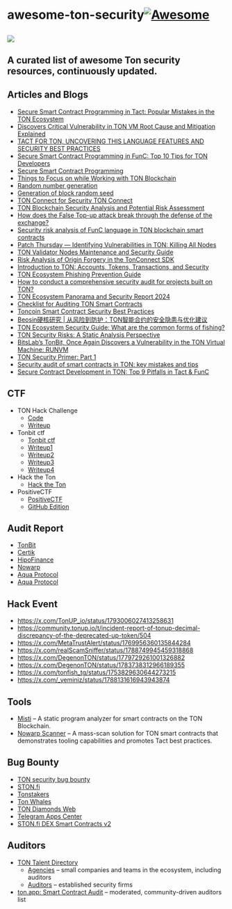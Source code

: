 # awesome-ton-security[![Awesome](https://awesome.re/badge.svg)](https://awesome.re)
![](/image/ton_logo_light_background.png)
---
**A curated list of awesome Ton security resources, continuously updated.**
---
## Articles and Blogs
- [Secure Smart Contract Programming in Tact: Popular Mistakes in the TON Ecosystem](https://www.certik.com/zh-CN/resources/blog/50K1u523Q85iEGDsx9z70z-secure-smart-contract-programming-in-tact-popular-mistakes-in-the-ton)
- [Discovers Critical Vulnerability in TON VM Root Cause and Mitigation Explained](https://www.tonbit.xyz/blog/post/TonBit-a-Subsidiary-of-BitsLab-Discovers-Critical-Vulnerability-in-TON-VM_%20Root-Cause-and-Mitigation-Explained.html)
- [TACT FOR TON, UNCOVERING THIS LANGUAGE FEATURES AND SECURITY BEST PRACTICES](https://scalebit.xyz/blog/post/Tact-for-TON-Uncovering-Security-Best-Practices.html)
- [Secure Smart Contract Programming in FunC: Top 10 Tips for TON Developers](https://blog.ton.org/secure-smart-contract-programming-in-func)
- [Secure Smart Contract Programming](https://docs.ton.org/develop/smart-contracts/security/secure-programming)
- [Things to Focus on while Working with TON Blockchain](https://docs.ton.org/develop/smart-contracts/security/things-to-focus)
- [Random number generation](https://docs.ton.org/develop/smart-contracts/guidelines/random-number-generation)
- [Generation of block random seed](https://docs.ton.org/develop/smart-contracts/security/random)
- [TON Connect for Security TON Connect](https://docs.ton.org/develop/dapps/ton-connect/security)
- [TON Blockchain Security Analysis and Potential Risk Assessment](https://medium.com/@pandaly520/ton-blockchain-security-analysis-and-potential-risk-assessment-00ab4dd9d3a8)
- [How does the False Top-up attack break through the defense of the exchange?](https://slowmist.medium.com/how-does-the-false-top-up-attack-break-through-the-defense-of-the-exchange-d6e8ebb434f5)
- [Security risk analysis of FunC language in TON blockchain smart contracts](https://exvul.com/security-risk-analysis-of-func-language-in-ton-blockchain-smart-contracts/)
- [Patch Thursday — Identifying Vulnerabilities in TON: Killing All Nodes](https://medium.com/chainlight/identifying-vulnerabilities-in-ton-killing-all-nodes-3b0db3f370eb)
- [TON Validator Nodes Maintenance and Security Guide](https://docs.ton.org/participate/nodes/node-maintenance-and-security)
- [Risk Analysis of Origin Forgery in the TonConnect SDK](https://slowmist.medium.com/risk-analysis-of-origin-forgery-in-the-tonconnect-sdk-e37c7d902b05)
- [Introduction to TON: Accounts, Tokens, Transactions, and Security](https://slowmist.medium.com/introduction-to-ton-accounts-tokens-transactions-and-asset-security-899a58619fb2)
- [TON Ecosystem Phishing Prevention Guide](https://beosin.com/resources/ton-ecosystem-phishing-prevention-guide)
- [How to conduct a comprehensive security audit for projects built on TON?](https://beosin.com/resources/how-to-conduct-a-comprehensive-security-audit-for-projects-built-on-ton?lang=zh-HK)
- [TON Ecosystem Panorama and Security Report 2024](https://tonbit.xyz/reports-page)
- [Checklist for Auditing TON Smart Contracts](https://github.com/PositiveSecurity/ton-audit-guide)
- [Toncoin Smart Contract Security Best Practices](https://github.com/slowmist/Toncoin-Smart-Contract-Security-Best-Practices)
- [Beosin硬核研究 | 从风险到防护：TON智能合约的安全隐患与优化建议](https://mp.weixin.qq.com/s/xH_94XzG3kcu0SUEVnui-Q)
- [TON Ecosystem Security Guide: What are the common forms of fishing?](https://www.bitget.com/news/detail/12560604065091)
- [TON Security Risks: A Static Analysis Perspective](https://nowarp.io/blog/ton-security-risks)
- [BitsLab’s TonBit, Once Again Discovers a Vulnerability in the TON Virtual Machine: RUNVM](https://defihacklabs.substack.com/p/bitslabs-tonbit-once-again-discovers)
- [TON Security Primer: Part 1](https://www.zellic.io/blog/ton-security-primer/)
- [Security audit of smart contracts in TON: key mistakes and tips](https://blog.positive.com/security-audit-of-smart-contracts-in-ton-key-mistakes-and-tips-33ff3502cfd7)
- [Secure Contract Development in TON: Top 9 Pitfalls in Tact & FunC](https://cantina.xyz/blog/secure-contract-development-ton-smart-contract-pitfalls)
  
## CTF
- TON Hack Challenge
  - [Code](https://github.com/ton-blockchain/hack-challenge-1)
  - [Writeup](https://docs.ton.org/develop/smart-contracts/security/ton-hack-challenge-1)
- Tonbit ctf
  - [Tonbit ctf](https://ctf.tonbit.xyz/)
  - [Writeup1](https://leoq7.com/2024/09/TON-CTF-2024/)
  - [Writeup2](https://blog.zeroc0077.cn/tonctf2024-writeup/)
  - [Writeup3](https://beyondblog.github.io/posts/ton_ctf_2024/)
  - [Writeup4](https://ambergroup.medium.com/ton-ctf-writeup-afdff959433b)
- Hack the Ton
  - [Hack the Ton](https://www.hacktheton.com/)
- PositiveCTF
  - [PositiveCTF](https://positive.com/ctf)
  - [GitHub Edition](https://github.com/PositiveSecurity/PositiveCTF-TON)
  
## Audit Report
- [TonBit](https://github.com/TonBitSec/Sampled-Audit-Reports)
- [Certik](https://skynet.certik.com/)
- [HipoFinance](https://github.com/HipoFinance/audits)
- [Nowarp](https://github.com/nowarp/public-reports)
- [Aqua Protocol](https://www.beosin.com/audits/Aqua_Protocol_202407221416.pdf)
- [Aqua Protocol](https://github.com/BugBlow/audits/blob/main/AquaProtocol/Aqua_Security_Audit_BugBlow.pdf)
  
## Hack Event
- https://x.com/TonUP_io/status/1793006027413258631
- https://community.tonup.io/t/incident-report-of-tonup-decimal-discrepancy-of-the-deprecated-up-token/504
- https://x.com/MetaTrustAlert/status/1769956360135844284
- https://x.com/realScamSniffer/status/1788749945459318868
- https://x.com/DegenonTON/status/1779729261001326882
- https://x.com/DegenonTON/status/1783738312966189355
- https://x.com/tonfish_tg/status/1753829630644273215
- https://x.com/_yeminiz/status/1788131616943943874
## Tools
- [Misti](https://github.com/nowarp/misti) – A static program analyzer for smart contracts on the TON Blockchain.
- [Nowarp Scanner](https://nowarp.io/tools/scanner/) – A mass-scan solution for TON smart contracts that demonstrates tooling capabilities and promotes Tact best practices.
## Bug Bounty
- [TON security bug bounty](https://github.com/ton-blockchain/bug-bounty)
- [STON.fi](https://github.com/ston-fi/bug-bounty)
- [Tonstakers](https://skynet.certik.com/zh-CN/projects/tonstakers)
- [Ton Whales](https://tonwhales.com/bounty)
- [TON Diamonds Web](https://hackenproof.com/programs/ton-diamonds-web)
- [Telegram Apps Center](https://hackenproof.com/programs/telegram-apps-center)
- [STON.fi DEX Smart Contracts v2](https://hackenproof.com/programs/ston-dot-fi-dex-smart-contracts-v2)

## Auditors
- [TON Talent Directory](https://ton.org/en/talents)
  - [Agencies](https://ton.org/en/talents?Agency) – small companies and teams in the ecosystem, including auditors
  - [Auditors](https://ton.org/en/talents?Auditors) – established security firms
- [ton.app: Smart Contract Audit](https://ton.app/audit) – moderated, community-driven auditors list
